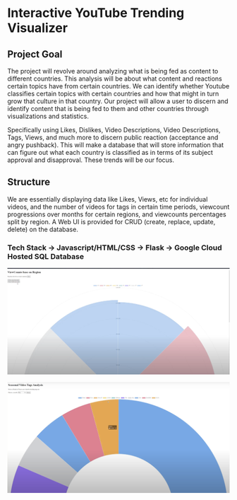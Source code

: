 # Interactive YouTube Trending Visualizer

## Project Goal 
The project will revolve around analyzing what is being fed as content to different countries. This analysis will be about what content and reactions certain topics have from certain countries. We can identify whether Youtube classifies certain topics with certain countries and how that might in turn grow that culture in that country. Our project will allow a user to discern and identify content that is being fed to them and other countries through visualizations and statistics.

Specifically using Likes, Dislikes, Video Descriptions, Video Descriptions, Tags, Views, and much more to discern public reaction (acceptance and angry pushback). This will make a database that will store information that can figure out what each country is classified as in terms of its subject approval and disapproval. These trends will be our focus.

## Structure
We are essentially displaying data like Likes, Views, etc for individual videos, and the number of videos for tags in certain time periods, viewcount progressions over months for certain regions, and viewcounts percentages split by region. A Web UI is provided for CRUD (create, replace, update, delete) on the database.

### Tech Stack -> Javascript/HTML/CSS -> Flask -> Google Cloud Hosted SQL Database

![Analysis](<Images/Screenshot 2023-08-04 at 6.55.26 PM.png>)

![Analysis](<Images/Screenshot 2023-08-04 at 6.55.51 PM.png>)
